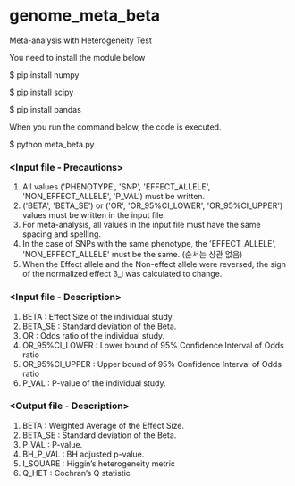 # genome_meta_beta
Meta-analysis with Heterogeneity Test

You need to install the module below

$ pip install numpy

$ pip install scipy

$ pip install pandas

When you run the command below, the code is executed.

$ python meta_beta.py

### <Input file - Precautions>
1. All values ('PHENOTYPE', 'SNP', 'EFFECT_ALLELE', 'NON_EFFECT_ALLELE', 'P_VAL') must be written.
2. ('BETA', 'BETA_SE') or ('OR', 'OR_95%CI_LOWER', 'OR_95%CI_UPPER') values must be written in the input file.
3. For meta-analysis, all values in the input file must have the same spacing and spelling.
4. In the case of SNPs with the same phenotype, the 'EFFECT_ALLELE', 'NON_EFFECT_ALLELE' must be the same. (순서는 상관 없음)
5. When the Effect allele and the Non-effect allele were reversed, the sign of the normalized effect β_i was calculated to change.

### <Input file - Description>
1. BETA : Effect Size of the individual study.
2. BETA_SE : Standard deviation of the Beta.
3. OR : Odds ratio of the individual study.
4. OR_95%CI_LOWER : Lower bound of 95% Confidence Interval of Odds ratio
5. OR_95%CI_UPPER : Upper bound of 95% Confidence Interval of Odds ratio  
6. P_VAL : P-value of the individual study.

### <Output file - Description>
1. BETA : Weighted Average of the Effect Size.
2. BETA_SE : Standard deviation of the Beta.
3. P_VAL : P-value.
4. BH_P_VAL : BH adjusted p-value.
5. I_SQUARE : Higgin’s heterogeneity metric
6. Q_HET : Cochran’s Q statistic
